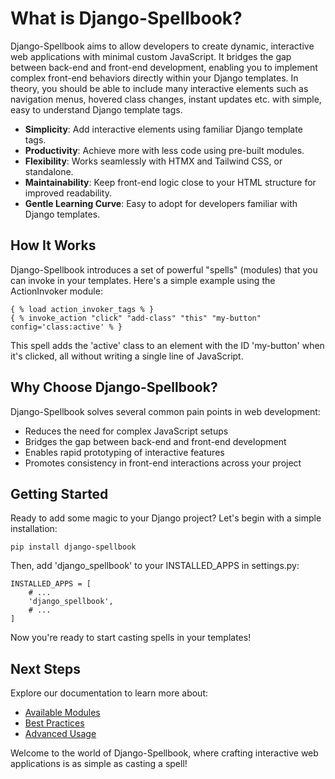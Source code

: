 # What is Django-Spellbook?

Django-Spellbook aims to allow developers to create dynamic, interactive web applications with minimal custom JavaScript. It bridges the gap between back-end and front-end development, enabling you to implement complex front-end behaviors directly within your Django templates.
In theory, you should be able to include many interactive elements such as navigation menus, hovered class changes, instant updates etc. with simple, easy to understand Django template tags.

* **Simplicity**: Add interactive elements using familiar Django template tags.
* **Productivity**: Achieve more with less code using pre-built modules.
* **Flexibility**: Works seamlessly with HTMX and Tailwind CSS, or standalone.
* **Maintainability**: Keep front-end logic close to your HTML structure for improved readability.
* **Gentle Learning Curve**: Easy to adopt for developers familiar with Django templates.

## How It Works

Django-Spellbook introduces a set of powerful "spells" (modules) that you can invoke in your templates. Here's a simple example using the ActionInvoker module:

```code
{ % load action_invoker_tags % }
{ % invoke_action "click" "add-class" "this" "my-button" config='class:active' % }
```

This spell adds the 'active' class to an element with the ID 'my-button' when it's clicked, all without writing a single line of JavaScript.

## Why Choose Django-Spellbook?

Django-Spellbook solves several common pain points in web development:

- Reduces the need for complex JavaScript setups
- Bridges the gap between back-end and front-end development
- Enables rapid prototyping of interactive features
- Promotes consistency in front-end interactions across your project

## Getting Started

Ready to add some magic to your Django project? Let's begin with a simple installation:

```code
pip install django-spellbook
```

Then, add 'django_spellbook' to your INSTALLED_APPS in settings.py:

```code
INSTALLED_APPS = [
    # ...
    'django_spellbook',
    # ...
]
```

Now you're ready to start casting spells in your templates!

## Next Steps

Explore our documentation to learn more about:

- [Available Modules](./modules.md)
- [Best Practices](./best-practices.md)
- [Advanced Usage](./advanced-usage.md)

Welcome to the world of Django-Spellbook, where crafting interactive web applications is as simple as casting a spell!